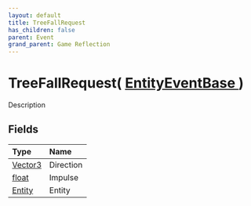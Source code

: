 ```yaml
---
layout: default
title: TreeFallRequest
has_children: false
parent: Event
grand_parent: Game Reflection
---
```

# TreeFallRequest( [ EntityEventBase ](/riftbreaker-wiki/docs/game-reflection/events/entity_event_base/) )
Description 

## Fields

| Type | Name |
|:----------|:--------------|
| [Vector3](/riftbreaker-wiki/docs/game-reflection/classes/vector3/) | Direction |
| [float](/riftbreaker-wiki/docs/game-reflection/components/float/) | Impulse |
| [Entity](/riftbreaker-wiki/docs/game-reflection/classes/entity/) | Entity |

